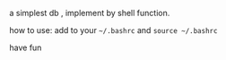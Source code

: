 a simplest db , implement by shell function.

how to use:
add to your `~/.bashrc`
and `source ~/.bashrc`

have fun
